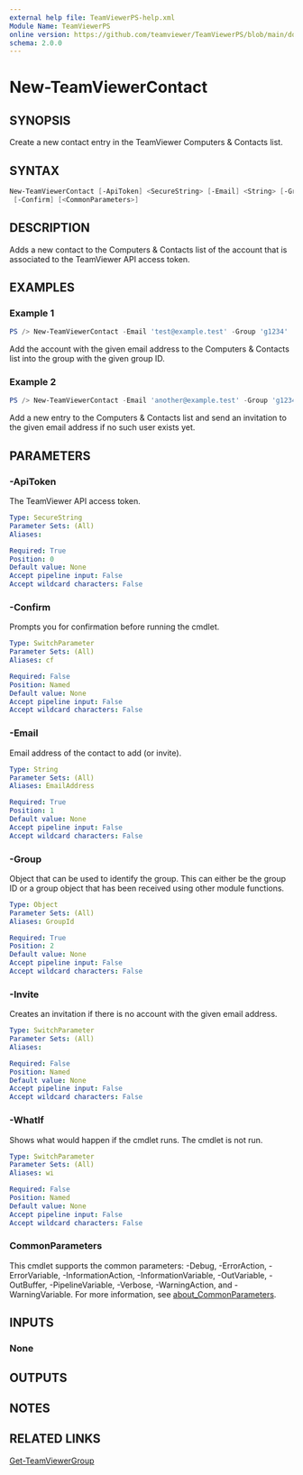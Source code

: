 ```yaml
---
external help file: TeamViewerPS-help.xml
Module Name: TeamViewerPS
online version: https://github.com/teamviewer/TeamViewerPS/blob/main/docs/Cmdlets_help/New-TeamViewerContact.md
schema: 2.0.0
---
```


# New-TeamViewerContact

## SYNOPSIS

Create a new contact entry in the TeamViewer Computers & Contacts list.

## SYNTAX

```powershell
New-TeamViewerContact [-ApiToken] <SecureString> [-Email] <String> [-Group] <Object> [-Invite] [-WhatIf]
 [-Confirm] [<CommonParameters>]
```

## DESCRIPTION

Adds a new contact to the Computers & Contacts list of the account that is
associated to the TeamViewer API access token. 

## EXAMPLES

### Example 1

```powershell
PS /> New-TeamViewerContact -Email 'test@example.test' -Group 'g1234'
```

Add the account with the given email address to the Computers & Contacts list
into the group with the given group ID.

### Example 2

```powershell
PS /> New-TeamViewerContact -Email 'another@example.test' -Group 'g1234' -Invite
```

Add a new entry to the Computers & Contacts list and send an invitation to the
given email address if no such user exists yet.

## PARAMETERS

### -ApiToken

The TeamViewer API access token.

```yaml
Type: SecureString
Parameter Sets: (All)
Aliases:

Required: True
Position: 0
Default value: None
Accept pipeline input: False
Accept wildcard characters: False
```

### -Confirm

Prompts you for confirmation before running the cmdlet.

```yaml
Type: SwitchParameter
Parameter Sets: (All)
Aliases: cf

Required: False
Position: Named
Default value: None
Accept pipeline input: False
Accept wildcard characters: False
```

### -Email

Email address of the contact to add (or invite).

```yaml
Type: String
Parameter Sets: (All)
Aliases: EmailAddress

Required: True
Position: 1
Default value: None
Accept pipeline input: False
Accept wildcard characters: False
```

### -Group

Object that can be used to identify the group.
This can either be the group ID or a group object that has been received using
other module functions.

```yaml
Type: Object
Parameter Sets: (All)
Aliases: GroupId

Required: True
Position: 2
Default value: None
Accept pipeline input: False
Accept wildcard characters: False
```

### -Invite

Creates an invitation if there is no account with the given email address.

```yaml
Type: SwitchParameter
Parameter Sets: (All)
Aliases:

Required: False
Position: Named
Default value: None
Accept pipeline input: False
Accept wildcard characters: False
```

### -WhatIf

Shows what would happen if the cmdlet runs.
The cmdlet is not run.

```yaml
Type: SwitchParameter
Parameter Sets: (All)
Aliases: wi

Required: False
Position: Named
Default value: None
Accept pipeline input: False
Accept wildcard characters: False
```

### CommonParameters

This cmdlet supports the common parameters: -Debug, -ErrorAction, -ErrorVariable, -InformationAction, -InformationVariable, -OutVariable, -OutBuffer, -PipelineVariable, -Verbose, -WarningAction, and -WarningVariable. For more information, see [about_CommonParameters](http://go.microsoft.com/fwlink/?LinkID=113216).

## INPUTS

### None

## OUTPUTS

## NOTES

## RELATED LINKS

[Get-TeamViewerGroup](Get-TeamViewerGroup.md)
